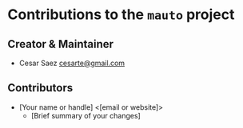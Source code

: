 # Contributions to the `mauto` project

## Creator & Maintainer

* Cesar Saez <cesarte@gmail.com>


## Contributors

* [Your name or handle] <[email or website]>
  * [Brief summary of your changes]
